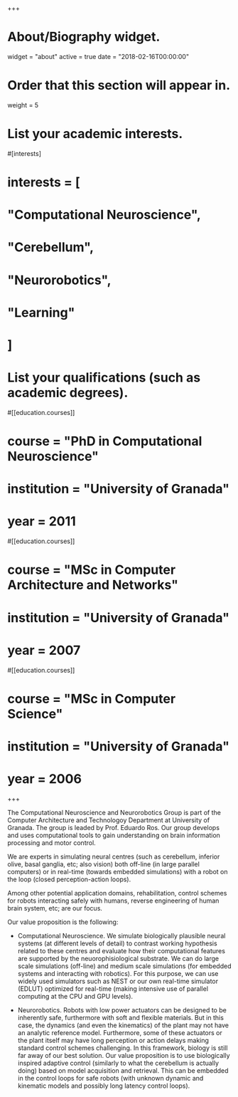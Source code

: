 +++
# About/Biography widget.
widget = "about"
active = true
date = "2018-02-16T00:00:00"

# Order that this section will appear in.
weight = 5

# List your academic interests.
#[interests]
#  interests = [
#    "Computational Neuroscience",
#    "Cerebellum",
#    "Neurorobotics",
#    "Learning"
#  ]

# List your qualifications (such as academic degrees).
#[[education.courses]]
#  course = "PhD in Computational Neuroscience"
#  institution = "University of Granada"
#  year = 2011

#[[education.courses]]
#  course = "MSc in Computer Architecture and Networks"
#  institution = "University of Granada"
#  year = 2007

#[[education.courses]]
#  course = "MSc in Computer Science"
#  institution = "University of Granada"
#  year = 2006
 
+++

The Computational Neuroscience and Neurorobotics Group is part of the Computer Architecture and Technologoy Department at University of Granada. The group is leaded by Prof. Eduardo Ros. Our group develops and uses computational tools to gain understanding on brain information processing and motor control.

We are experts in simulating neural centres (such as cerebellum, inferior olive, basal ganglia, etc; also vision) both off-line (in large parallel computers) or in real-time (towards embedded simulations) with a robot on the loop (closed perception-action loops).

Among other potential application domains, rehabilitation, control schemes for robots interacting safely with humans, reverse engineering of human brain system, etc; are our focus.

Our value proposition is the following:

* Computational Neuroscience. We simulate biologically plausible neural systems (at different levels of detail) to contrast working hypothesis related to these centres and evaluate how their computational features are supported by the neuorophisiological substrate. We can do large scale simulations (off-line) and medium scale simulations (for embedded systems and interacting with robotics). For this purpose, we can use widely used simulators such as NEST or our own real-time simulator
(EDLUT) optimized for real-time (making intensive use of parallel computing at the CPU and GPU levels).

* Neurorobotics. Robots with low power actuators can be designed to be inherently safe, furthermore with soft and flexible materials. But in this case, the dynamics (and even the kinematics) of the plant may not have an analytic reference model. Furthermore, some of these actuators or the plant itself may have long perception or action delays making standard control schemes challenging. In this framework, biology is still far away of our best solution. Our value proposition is to use biologically inspired adaptive control (similarly to what the cerebellum is actually doing) based on model acquisition and retrieval. This can be embedded in the control loops for safe robots (with unknown dynamic and kinematic models and possibly long latency control loops).
